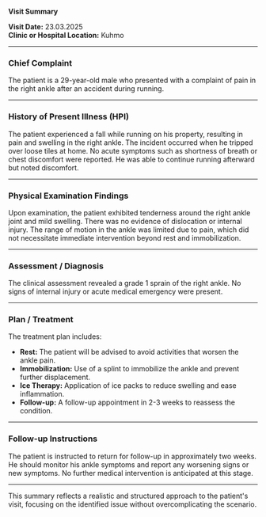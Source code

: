 

**Visit Summary**

**Visit Date:** 23.03.2025  
**Clinic or Hospital Location:** Kuhmo  

---

### **Chief Complaint**
The patient is a 29-year-old male who presented with a complaint of pain in the right ankle after an accident during running.

---

### **History of Present Illness (HPI)**
The patient experienced a fall while running on his property, resulting in pain and swelling in the right ankle. The incident occurred when he tripped over loose tiles at home. No acute symptoms such as shortness of breath or chest discomfort were reported. He was able to continue running afterward but noted discomfort.

---

### **Physical Examination Findings**
Upon examination, the patient exhibited tenderness around the right ankle joint and mild swelling. There was no evidence of dislocation or internal injury. The range of motion in the ankle was limited due to pain, which did not necessitate immediate intervention beyond rest and immobilization.

---

### **Assessment / Diagnosis**
The clinical assessment revealed a grade 1 sprain of the right ankle. No signs of internal injury or acute medical emergency were present.

---

### **Plan / Treatment**
The treatment plan includes:
- **Rest:** The patient will be advised to avoid activities that worsen the ankle pain.
- **Immobilization:** Use of a splint to immobilize the ankle and prevent further displacement.
- **Ice Therapy:** Application of ice packs to reduce swelling and ease inflammation.
- **Follow-up:** A follow-up appointment in 2-3 weeks to reassess the condition.

---

### **Follow-up Instructions**
The patient is instructed to return for follow-up in approximately two weeks. He should monitor his ankle symptoms and report any worsening signs or new symptoms. No further medical intervention is anticipated at this stage.

--- 

This summary reflects a realistic and structured approach to the patient's visit, focusing on the identified issue without overcomplicating the scenario.